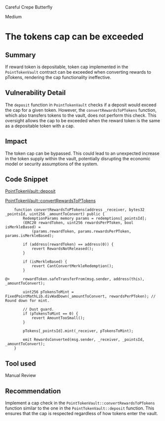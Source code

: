 Careful Crepe Butterfly

Medium

# The tokens cap can be exceeded

## Summary
If reward token is depositable, token cap implemented in the `PointTokenVault` contract can be exceeded when converting rewards to pTokens, rendering the cap functionality ineffective.

## Vulnerability Detail
The `deposit` function in `PointTokenVault` checks if a deposit would exceed the cap for a given token. However, the `convertRewardsToPTokens` function, which also transfers tokens to the vault, does not perform this check. This oversight allows the cap to be exceeded when the reward token is the same as a depositable token with a cap.

## Impact
The token cap can be bypassed. This could lead to an unexpected increase in the token supply within the vault, potentially disrupting the economic model or security assumptions of the system.

## Code Snippet

[PointTokenVault::deposit](https://github.com/sherlock-audit/2024-07-sense-points-marketplace/blob/main/point-tokenization-vault/contracts/PointTokenVault.sol#L114)

[PointTokenVault::convertRewardsToPTokens](https://github.com/sherlock-audit/2024-07-sense-points-marketplace/blob/main/point-tokenization-vault/contracts/PointTokenVault.sol#L229)


```solidity
    function convertRewardsToPTokens(address _receiver, bytes32 _pointsId, uint256 _amountToConvert) public { 
        RedemptionParams memory params = redemptions[_pointsId];
        (ERC20 rewardToken, uint256 rewardsPerPToken, bool isMerkleBased) =
            (params.rewardToken, params.rewardsPerPToken, params.isMerkleBased);

        if (address(rewardToken) == address(0)) {
            revert RewardsNotReleased();
        }

        if (isMerkleBased) {
            revert CantConvertMerkleRedemption();
        }

@>      rewardToken.safeTransferFrom(msg.sender, address(this), _amountToConvert); 

        uint256 pTokensToMint = FixedPointMathLib.divWadDown(_amountToConvert, rewardsPerPToken); // Round down for mint.

        // Dust guard.
        if (pTokensToMint == 0) {
            revert AmountTooSmall();
        }

        pTokens[_pointsId].mint(_receiver, pTokensToMint);

        emit RewardsConverted(msg.sender, _receiver, _pointsId, _amountToConvert);
    }
```

## Tool used

Manual Review

## Recommendation
Implement a cap check in the `PointTokenVault::convertRewardsToPTokens` function similar to the one in the `PointTokenVault::deposit` function. This ensures that the cap is respected regardless of how tokens enter the vault.